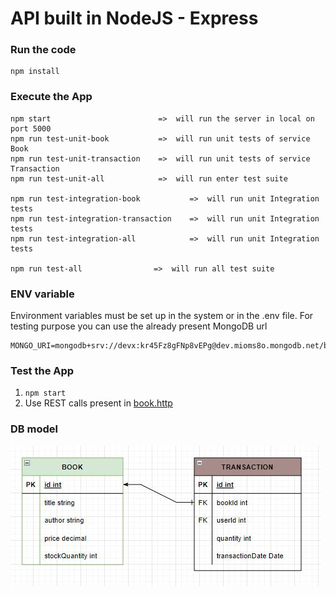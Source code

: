 # API built in NodeJS - Express

### Run the code
    npm install

### Execute the App
    npm start                        =>  will run the server in local on port 5000
    npm run test-unit-book           =>  will run unit tests of service Book
    npm run test-unit-transaction    =>  will run unit tests of service Transaction
    npm run test-unit-all            =>  will run enter test suite
   
    npm run test-integration-book           =>  will run unit Integration tests
    npm run test-integration-transaction    =>  will run unit Integration tests
    npm run test-integration-all            =>  will run unit Integration tests
    
    npm run test-all                =>  will run all test suite
                
### ENV variable
Environment variables must be set up in the system or in the .env file.
For testing purpose you can use the already present MongoDB url

    MONGO_URI=mongodb+srv://devx:kr45Fz8gFNp8vEPg@dev.mioms8o.mongodb.net/bookstore
    
### Test the App

1. ```npm start```
2. Use REST calls present in [book.http](./REST/book.http)

### DB model

![DB Model](./doc/DB_model.JPG)